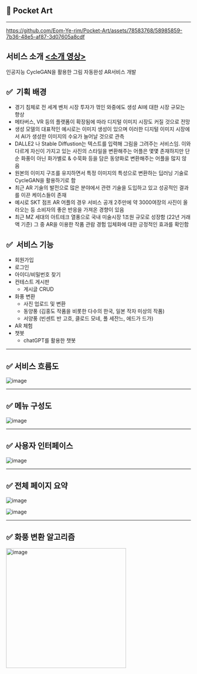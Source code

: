 ## 🎨 Pocket Art
---


https://github.com/Eom-Ye-rim/Pocket-Art/assets/78583768/58985859-7b36-48e5-af87-3d07605a8cdf



## 서비스 소개 [<소개 영상>](https://youtu.be/bSPopLSbDvs)

인공지능 CycleGAN을 활용한 그림 자동완성 AR서비스 개발

## ✅  기획 배경

- 경기 침체로 전 세계 벤처 시장 투자가 꺾인 와중에도 생성 AI에 대한 시장 규모는 향상
- 메타버스, VR 등의 플랫폼이 확장됨에 따라 디지털 이미지 시장도 커질 것으로 전망
- 생성 모델의 대표적인 예시로는 이미지 생성이 있으며 이러한 디지털 이미지 시장에서 AI가 생성한 이미지의 수요가 늘어날 것으로 관측
- DALLE2 나 Stable Diffustion는 텍스트를 입력해 그림을 그려주는 서비스임. 이와 다르게 자신이 가지고 있는 사진의 스타일을 변환해주는 어플은 몇몇 존재하지만 단순 화풍이 아닌 화가별로 & 수묵화 등을  담은 동양화로 변환해주는 어플을 많지 않음
- 원본의 이미지 구조를 유지하면서 특정 이미지의 특성으로 변환하는 딥러닝 기술로 CycleGAN을 활용하기로 함
- 최근 AR 기술의 발전으로 많은 분야에서 관련 기술을 도입하고 있고 성공적인 결과를 이끈 케이스들이 존재
- 예시로 SKT 점프 AR 어플의 경우 서비스 공개 2주만에 약 3000여장의 사진이 올라오는 등 소비자의 좋은 반응을 가져온 경향이 있음
- 최근 MZ 세대의 아트테크 열풍으로 국내 미술시장 1조원 규모로 성장함 (22년 거래액 기준) 그 중 AR을 이용한 작품 관람 경험 입체화에 대한 긍정적인 효과를 확인함

## ✅  서비스 기능

- 회원가입
- 로그인
- 아이디/비밀번호 찾기
- 컨테스트 게시판
    - 게시글 CRUD
- 화풍 변환
    - 사진 업로드 및 변환
    - 동양풍 (김홍도 작품을 비롯한 다수의 한국, 일본 작자 미상의 작품)
    - 서양풍 (빈센트 반 고흐, 클로드 모네, 폴 세잔느, 에드가 드가)
- AR 체험
- 챗봇
    - chatGPT를 활용한 챗봇
---
## ✅ 서비스 흐름도

![image](https://github.com/Eom-Ye-rim/Pocket-Art/assets/78583768/35b8e4e6-ecec-4283-96f0-d4fa91b9ed9f)


----
## ✅ 메뉴 구성도
![image](https://github.com/Eom-Ye-rim/Pocket-Art/assets/78583768/e13d3eb1-3ec8-41ad-bb7e-9fc8caf83c64)

---
## ✅ 사용자 인터페이스
![image](https://github.com/Eom-Ye-rim/Pocket-Art/assets/78583768/26e9267d-347b-4fe5-95be-ebdbb8aef561)

---
## ✅ 전체 페이지 요약
![image](https://github.com/Eom-Ye-rim/Pocket-Art/assets/78583768/c059b333-dece-49be-a1eb-8cdae0abd770)

![image](https://github.com/Eom-Ye-rim/Pocket-Art/assets/78583768/a9df6885-db32-4ac6-8cb3-8a00ef2581ac)


---
## ✅ 화풍 변환 알고리즘
<img width="327" alt="image" src="https://github.com/Eom-Ye-rim/Pocket-Art/assets/78583768/5107aaa0-17a5-45b5-b4e5-0c03d8756960">


